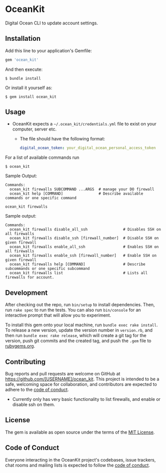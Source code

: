 # OceanKit

Digital Ocean CLI to update account settings.

## Installation

Add this line to your application's Gemfile:

```ruby
gem 'ocean_kit'
```

And then execute:

    $ bundle install

Or install it yourself as:

    $ gem install ocean_kit

## Usage

- OceanKit expects a `~/.ocean_kit/credentials.yml` file to exist on your computer, server etc.

  - The file should have the following format:

    ```yml
    digital_ocean_token: your_digital_ocean_personal_access_token
    ```

For a list of available commands run

```
$ ocean_kit
```

Sample Output:

```text
Commands:
  ocean_kit firewalls SUBCOMMAND ...ARGS  # manage your DO firewall
  ocean_kit help [COMMAND]                # Describe available commands or one specific command
```

```
ocean_kit firewalls
```

Sample output:

```text
Commands:
  ocean_kit firewalls disable_all_ssh                # Disables SSH on all firewalls
  ocean_kit firewalls disable_ssh [firewall_number]  # Disable SSH on given firewall
  ocean_kit firewalls enable_all_ssh                 # Enables SSH on all firewalls
  ocean_kit firewalls enable_ssh [firewall_number]   # Enable SSH on given firewall
  ocean_kit firewalls help [COMMAND]                 # Describe subcommands or one specific subcommand
  ocean_kit firewalls list                           # Lists all firewalls for account.
```

## Development

After checking out the repo, run `bin/setup` to install dependencies. Then, run `rake spec` to run the tests. You can also run `bin/console` for an interactive prompt that will allow you to experiment.

To install this gem onto your local machine, run `bundle exec rake install`. To release a new version, update the version number in `version.rb`, and then run `bundle exec rake release`, which will create a git tag for the version, push git commits and the created tag, and push the `.gem` file to [rubygems.org](https://rubygems.org).

## Contributing

Bug reports and pull requests are welcome on GitHub at https://github.com/[USERNAME]/ocean_kit. This project is intended to be a safe, welcoming space for collaboration, and contributors are expected to adhere to the [code of conduct](https://github.com/[USERNAME]/ocean_kit/blob/main/CODE_OF_CONDUCT.md).

- Currently only has very basic functionality to list firewalls, and enable or disable ssh on them.

## License

The gem is available as open source under the terms of the [MIT License](https://opensource.org/licenses/MIT).

## Code of Conduct

Everyone interacting in the OceanKit project's codebases, issue trackers, chat rooms and mailing lists is expected to follow the [code of conduct](https://github.com/leopolicastro/ocean_kit/blob/main/CODE_OF_CONDUCT.md).
